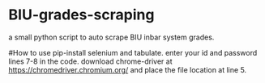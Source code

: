 # BIU-grades-scraping
a small python script to auto scrape BIU inbar system grades.

#How to use
pip-install selenium and tabulate.
enter your id and password lines 7-8 in the code.
download chrome-driver at https://chromedriver.chromium.org/
and place the file location at line 5.
